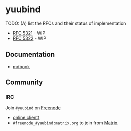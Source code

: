 # yuubind

TODO: (A) list the RFCs and their status of implementation

- [RFC 5321](https://tools.ietf.org/html/rfc5321) - WIP
- [RFC 5322](https://tools.ietf.org/html/rfc5322) - WIP


## Documentation

- [mdbook](https://ekleog.github.io/yuubind/book)


## Community

### IRC 

Join `#yuubind` on [Freenode](https://freenode.net/)

- [online client](https://kiwiirc.com/nextclient/irc.freenode.net/#yuubind)),
- `#freenode_#yuubind:matrix.org` to join from [Matrix](https://matrix.org/).
